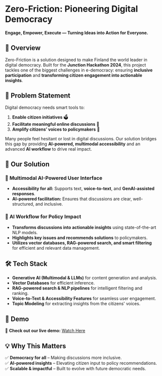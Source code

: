 # Zero-Friction: Pioneering Digital Democracy
**Engage, Empower, Execute — Turning Ideas into Action for Everyone.**

## 🚀 Overview
Zero-Friction is a solution designed to make Finland the world leader in digital democracy. Built for the **Junction Hackathon 2024**, this project tackles one of the biggest challenges in e-democracy: ensuring **inclusive participation** and **transforming citizen engagement into actionable insights**. 

## 🎯 Problem Statement
Digital democracy needs smart tools to:
1. **Enable citizen initiatives** 🗳️
2. **Facilitate meaningful online discussions** 💬
3. **Amplify citizens’ voices to policymakers** 📢

Many people feel hesitant or lost in digital discussions. Our solution bridges this gap by providing **AI-powered, multimodal accessibility** and an advanced **AI workflow** to drive real impact.

## 🌟 Our Solution
### 🔹 **Multimodal AI-Powered User Interface**
- **Accessibility for all:** Supports text, **voice-to-text**, and **GenAI-assisted responses**.
- **AI-powered facilitation:** Ensures that discussions are clear, well-structured, and inclusive.

### 🔹 **AI Workflow for Policy Impact**
- **Transforms discussions into actionable insights** using state-of-the-art NLP models.
- **Highlights key issues and recommends solutions** to policymakers.
- **Utilizes vector databases, RAG-powered search, and smart filtering** for efficient and relevant data management.

## 🛠️ Tech Stack
- **Generative AI (Multimodal & LLMs)** for content generation and analysis.
- **Vector Databases** for efficient inference.
- **RAG-powered search & NLP pipelines** for intelligent filtering and ranking.
- **Voice-to-Text & Accessibility Features** for seamless user engagement.
- **Topic Modeling** for extracting insights from the citizens' voices.

## 🎥 Demo
📌 **Check out our live demo:** [Watch Here](https://drive.google.com/file/d/139m2HI4t_N3WSPht6xRsUQB7Q9aJmUTd/view)

## 💡 Why This Matters
✅ **Democracy for all** – Making discussions more inclusive.  
✅ **AI-powered insights** – Elevating citizen input to policy recommendations.  
✅ **Scalable & impactful** – Built to evolve with future democratic needs.  
